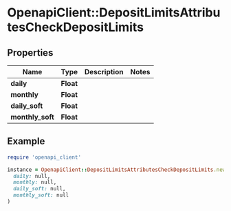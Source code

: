 # OpenapiClient::DepositLimitsAttributesCheckDepositLimits

## Properties

| Name | Type | Description | Notes |
| ---- | ---- | ----------- | ----- |
| **daily** | **Float** |  |  |
| **monthly** | **Float** |  |  |
| **daily_soft** | **Float** |  |  |
| **monthly_soft** | **Float** |  |  |

## Example

```ruby
require 'openapi_client'

instance = OpenapiClient::DepositLimitsAttributesCheckDepositLimits.new(
  daily: null,
  monthly: null,
  daily_soft: null,
  monthly_soft: null
)
```

